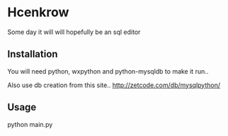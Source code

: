 # Hcenkrow

Some day it will will hopefully be an sql editor

## Installation

You will need python, wxpython and python-mysqldb to make it run..

Also use db creation from this site..
http://zetcode.com/db/mysqlpython/

## Usage

python main.py
